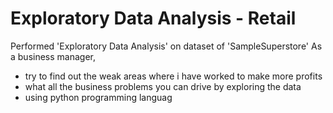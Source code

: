 # Exploratory Data Analysis - Retail
Performed 'Exploratory Data Analysis' on dataset of 'SampleSuperstore' 
As a business manager, 
* try to find out the weak areas where i have worked to make more profits
* what all the business problems you can drive by exploring the data
* using python programming languag
